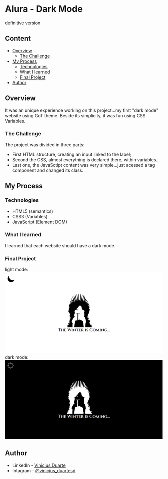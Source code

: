# Alura - Dark Mode
definitive version

## Content
* [Overview](#overview) 
     * [The Challenge](#the-challenge)
* [My Process](#my-process)
     * [Technologies](#technologies)
     * [What I learned](#what-i-learned)
     * [Final Project](#final-project)
* [Author](#author)

## Overview

It was an unique experience working on this project...my first "dark mode" website using GoT theme. Beside its simplicity, it was fun using CSS Variables.

### The Challenge

The project was divided in three parts:
- First HTML structure, creating an input linked to the label;
- Second the CSS, almost everything is declared there, within variables...
- Last one, the JavaSctipt content was very simple...just acessed a tag component and changed its class.

## My Process
### Technologies
- HTML5 (semantics)
- CSS3 (Variables)
- JavaScript (Element DOM)

### What I learned
I learned that each website should have a dark mode.

### Final Project
light mode:
![Screenshot](/images/light.png)
dark mode:
![Screemshot](/images/dark.png)

## Author
- LinkedIn - [Vinicius Duarte](https://www.linkedin.com/in/viniciussouzaduarte/)
- Intagram - [@vinicius_duartesd](https://www.instagram.com/vinicius_duartesd/)

